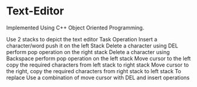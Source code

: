# Text-Editor
Implemented Using C++ Object Oriented Programming.

Use 2 stacks to depict the text editor
      Task                                                                Operation
Insert a character/word                                        push it on the left Stack
Delete a character using DEL                                   perform pop operation on the right stack
Delete a character using Backspace                             perform pop operation on the left stack
Move cursor to the left                                        copy the required characters from left stack to right stack
Move cursor to the right,                                      copy the required characters from right stack to left stack
To replace                                                     Use a combination of move cursor with DEL and insert operations
